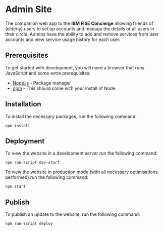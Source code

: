 # Admin Site
The companion web app to the **IBM FISE Concierge** allowing friends of (elderly)
users to set up accounts and manage the details of all users in their circle. Admins
have the ability to add and remove services from user accounts and view service
usage history for each user.

## Prerequisites
To get started with development, you will need a browser that runs JavaScript and
 some extra prerequisites:

- [Node.js](https://nodejs.org) - Package manager
- [npm](https://www.npmjs.com/get-npm) - This should come with your install of Node

## Installation
To install the necessary packages, run the following command:

`npm install`

## Deployment
To view the website in a development server run the following command:

`npm run-script dev-start`

To view the website in production mode (with all necessary optimisations performed) run the following command:

 `npm start`

## Publish
To publish an update to the website, run the following command:

`npm run-script deploy`

